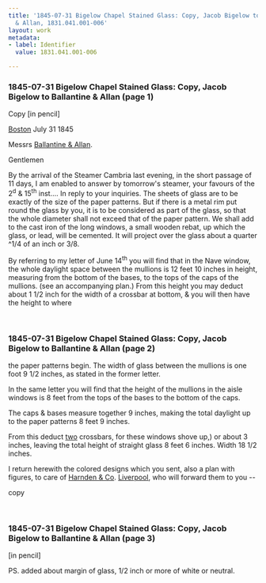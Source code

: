```yaml
---
title: '1845-07-31 Bigelow Chapel Stained Glass: Copy, Jacob Bigelow to Ballantine
  & Allan, 1831.041.001-006'
layout: work
metadata:
- label: Identifier
  value: 1831.041.001-006

---
```

<div class="pages">
<div id="page-1130779">
<h3><a name="page-1130779">1845-07-31 Bigelow Chapel Stained Glass: Copy, Jacob Bigelow to Ballantine &amp; Allan (page 1)</a></h3>
<div class="page-content">
<p>Copy [in pencil]</p>
<p><a href='/pages/subjects/52559' title='Boston, MA'>Boston</a> <date when='1845-07-31'>July 31 1845</date></p>
<p>Messrs <a href='/pages/subjects/54295' title='Ballantine &amp; Allan'>Ballantine &amp; Allan</a>.</p>
<p>Gentlemen</p>
<p>By the arrival of the Steamer<span class='line-break'> </span>Cambria last evening, in the short passage of 11 days,<span class='line-break'> </span>I am enabled to answer by tomorrow's steamer, your<span class='line-break'> </span>favours of the <date when='1845-07-02'>2<sup>d</sup></date> &amp; <date when='1845-07-15'>15<sup>th</sup></date> inst.... In reply to your<span class='line-break'> </span>inquiries. The sheets of glass are to be exactly of the<span class='line-break'> </span>size of the paper patterns. But if there is a metal <span class='line-break'> </span>rim put round the glass by you, it is to be considered<span class='line-break'> </span>as part of the glass, so that the whole diameter shall<span class='line-break'> </span>not exceed that of the paper pattern. We shall add to the<span class='line-break'> </span>cast iron of the long windows, a small wooden rebat,<span class='line-break'> </span>up which the glass, or lead, will be cemented. It will<span class='line-break'> </span>project over the glass about a quarter ^1/4 of an inch or<span class='line-break'> </span>3/8.</p>
<p>By referring to my letter of <date when='1845-06-14'>June 14<sup>th</sup></date> you<span class='line-break'> </span>will find that in the Nave window, the whole daylight<span class='line-break'> </span>space between the mullions is 12 feet 10 inches in <span class='line-break'> </span>height, measuring from the bottom of the bases,<span class='line-break'> </span>to the tops of the caps of the mullions. (see an accom<span class='line-break'></span>panying plan.) From this height you may deduct<span class='line-break'> </span>about 1 1/2 inch for the width of a crossbar at<span class='line-break'> </span>bottom, &amp; you will then have the height to where<span class='line-break'> </span></p>
</div>
</div>
<br />
<div id="page-1130780">
<h3><a name="page-1130780">1845-07-31 Bigelow Chapel Stained Glass: Copy, Jacob Bigelow to Ballantine &amp; Allan (page 2)</a></h3>
<div class="page-content">
<p>the paper patterns begin. The width of glass between<span class='line-break'> </span>the mullions is one foot 9 1/2 inches, as stated in the<span class='line-break'> </span>former letter.</p>
<p>In the same letter you will find that the height<span class='line-break'> </span>of the mullions in the aisle windows is 8 feet from<span class='line-break'> </span>the tops of the bases to the bottom of the caps.</p>
<p>The caps &amp; bases measure together 9 inches, making<span class='line-break'> </span>the total daylight up to the paper patterns 8 feet 9 inches.</p>
<p>From this deduct <ins>two</ins> crossbars, for these windows<span class='line-break'> </span>shove up,) or about 3 inches, leaving the total height<span class='line-break'> </span>of straight glass 8 feet 6 inches. Width 18 1/2 inches.</p>
<p>I return herewith the colored designs which<span class='line-break'> </span>you sent, also a plan with figures, to care of<span class='line-break'> </span><a href='/pages/subjects/54307' title='Harnden &amp; Co.'>Harnden &amp; Co</a>. <a href='/pages/subjects/52562' title='Liverpool, UK'>Liverpool</a>, who will forward them<span class='line-break'> </span>to you --</p>
<p>copy<span class='line-break'> </span></p>
</div>
</div>
<br />
<div id="page-1130781">
<h3><a name="page-1130781">1845-07-31 Bigelow Chapel Stained Glass: Copy, Jacob Bigelow to Ballantine &amp; Allan (page 3)</a></h3>
<div class="page-content">
<p>[in pencil]</p>
<p>PS. added about margin<span class='line-break'> </span>of glass, 1/2 inch or more<span class='line-break'> </span>of white or neutral.</p>
</div>
</div>
<br />
</div>
